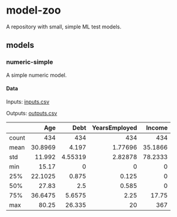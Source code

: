 
# model-zoo

A repository with small, simple ML test models.

## models

### numeric-simple

A simple numeric model.

#### Data

Inputs: [inputs.csv](data/numeric-simple/inputs.csv)

Outputs: [outputs.csv](data/numeric-simple/outputs.csv)

|       |      Age |      Debt |   YearsEmployed |   Income |
|:------|---------:|----------:|----------------:|---------:|
| count | 434      | 434       |       434       | 434      |
| mean  |  30.8969 |   4.197   |         1.77696 |  35.1866 |
| std   |  11.992  |   4.55319 |         2.82878 |  78.2333 |
| min   |  15.17   |   0       |         0       |   0      |
| 25%   |  22.1025 |   0.875   |         0.125   |   0      |
| 50%   |  27.83   |   2.5     |         0.585   |   0      |
| 75%   |  36.6475 |   5.6575  |         2.25    |  17.75   |
| max   |  80.25   |  26.335   |        20       | 367      |


